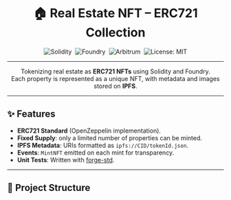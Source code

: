 <div align="center">

# 🏠 Real Estate NFT – ERC721 Collection

![Solidity](https://img.shields.io/badge/SOLIDITY-0.8.24-2C2C2C?style=for-the-badge&logo=solidity)&nbsp;
![Foundry](https://img.shields.io/badge/FOUNDRY-Framework-FFB800?style=for-the-badge)&nbsp;
![Arbitrum](https://img.shields.io/badge/ARBITRUM-Sepolia_Testnet-28A0F0?style=for-the-badge)&nbsp;
![License: MIT](https://img.shields.io/badge/LICENSE-MIT-yellow?style=for-the-badge)

---

Tokenizing real estate as **ERC721 NFTs** using Solidity and Foundry.  
Each property is represented as a unique NFT, with metadata and images stored on **IPFS**.  

</div>

---

## ✨ Features
- **ERC721 Standard** (OpenZeppelin implementation).
- **Fixed Supply**: only a limited number of properties can be minted.
- **IPFS Metadata**: URIs formatted as `ipfs://CID/tokenId.json`.
- **Events**: `MintNFT` emitted on each mint for transparency.
- **Unit Tests**: Written with [forge-std](https://github.com/foundry-rs/forge-std).

---

## 📂 Project Structure
